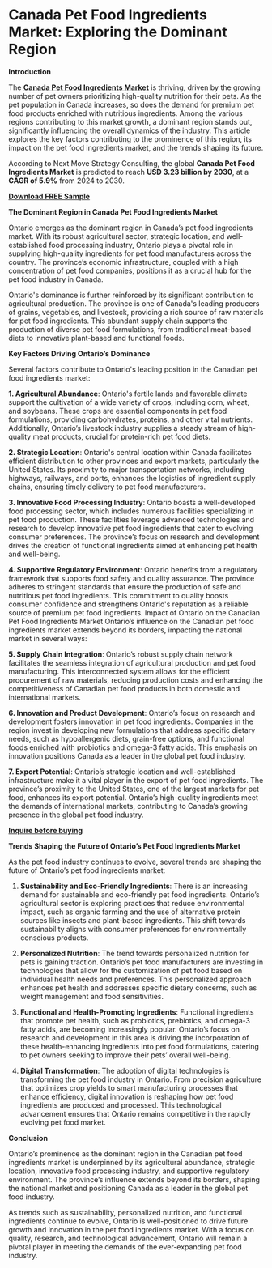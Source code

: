# Canada Pet Food Ingredients Market: Exploring the Dominant Region

**Introduction**

The [**Canada Pet Food Ingredients Market**](https://www.nextmsc.com/report/canada-pet-food-ingredients-market) is thriving, driven by the growing number of pet owners prioritizing high-quality nutrition for their pets. As the pet population in Canada increases, so does the demand for premium pet food products enriched with nutritious ingredients. Among the various regions contributing to this market growth, a dominant region stands out, significantly influencing the overall dynamics of the industry. This article explores the key factors contributing to the prominence of this region, its impact on the pet food ingredients market, and the trends shaping its future.

According to Next Move Strategy Consulting, the global **Canada Pet Food Ingredients Market** is predicted to reach **USD 3.23 billion by 2030**, at a **CAGR of 5.9%** from 2024 to 2030.

[**Download FREE Sample**](https://www.nextmsc.com/canada-pet-food-ingredients-market/request-sample)

**The Dominant Region in Canada Pet Food Ingredients Market**

Ontario emerges as the dominant region in Canada’s pet food ingredients market. With its robust agricultural sector, strategic location, and well-established food processing industry, Ontario plays a pivotal role in supplying high-quality ingredients for pet food manufacturers across the country. The province’s economic infrastructure, coupled with a high concentration of pet food companies, positions it as a crucial hub for the pet food industry in Canada.

Ontario's dominance is further reinforced by its significant contribution to agricultural production. The province is one of Canada's leading producers of grains, vegetables, and livestock, providing a rich source of raw materials for pet food ingredients. This abundant supply chain supports the production of diverse pet food formulations, from traditional meat-based diets to innovative plant-based and functional foods.

**Key Factors Driving Ontario’s Dominance**

Several factors contribute to Ontario's leading position in the Canadian pet food ingredients market:

**1.	Agricultural Abundance**: Ontario's fertile lands and favorable climate support the cultivation of a wide variety of crops, including corn, wheat, and soybeans. These crops are essential components in pet food formulations, providing carbohydrates, proteins, and other vital nutrients. Additionally, Ontario’s livestock industry supplies a steady stream of high-quality meat products, crucial for protein-rich pet food diets.

**2.	Strategic Location**: Ontario's central location within Canada facilitates efficient distribution to other provinces and export markets, particularly the United States. Its proximity to major transportation networks, including highways, railways, and ports, enhances the logistics of ingredient supply chains, ensuring timely delivery to pet food manufacturers.

**3.	Innovative Food Processing Industry**: Ontario boasts a well-developed food processing sector, which includes numerous facilities specializing in pet food production. These facilities leverage advanced technologies and research to develop innovative pet food ingredients that cater to evolving consumer preferences. The province’s focus on research and development drives the creation of functional ingredients aimed at enhancing pet health and well-being.

**4.	Supportive Regulatory Environment**: Ontario benefits from a regulatory framework that supports food safety and quality assurance. The province adheres to stringent standards that ensure the production of safe and nutritious pet food ingredients. This commitment to quality boosts consumer confidence and strengthens Ontario's reputation as a reliable source of premium pet food ingredients.
Impact of Ontario on the Canadian Pet Food Ingredients Market
Ontario’s influence on the Canadian pet food ingredients market extends beyond its borders, impacting the national market in several ways:

**5.	Supply Chain Integration**: Ontario’s robust supply chain network facilitates the seamless integration of agricultural production and pet food manufacturing. This interconnected system allows for the efficient procurement of raw materials, reducing production costs and enhancing the competitiveness of Canadian pet food products in both domestic and international markets.

**6.	Innovation and Product Development**: Ontario’s focus on research and development fosters innovation in pet food ingredients. Companies in the region invest in developing new formulations that address specific dietary needs, such as hypoallergenic diets, grain-free options, and functional foods enriched with probiotics and omega-3 fatty acids. This emphasis on innovation positions Canada as a leader in the global pet food industry.

**7.	Export Potential**: Ontario’s strategic location and well-established infrastructure make it a vital player in the export of pet food ingredients. The province’s proximity to the United States, one of the largest markets for pet food, enhances its export potential. Ontario’s high-quality ingredients meet the demands of international markets, contributing to Canada’s growing presence in the global pet food industry.

[**Inquire before buying**](https://www.nextmsc.com/canada-pet-food-ingredients-market/inquire-before-buying)

**Trends Shaping the Future of Ontario’s Pet Food Ingredients Market**

As the pet food industry continues to evolve, several trends are shaping the future of Ontario’s pet food ingredients market:

1.	**Sustainability and Eco-Friendly Ingredients**: There is an increasing demand for sustainable and eco-friendly pet food ingredients. Ontario’s agricultural sector is exploring practices that reduce environmental impact, such as organic farming and the use of alternative protein sources like insects and plant-based ingredients. This shift towards sustainability aligns with consumer preferences for environmentally conscious products.
	
3.	**Personalized Nutrition**: The trend towards personalized nutrition for pets is gaining traction. Ontario’s pet food manufacturers are investing in technologies that allow for the customization of pet food based on individual health needs and preferences. This personalized approach enhances pet health and addresses specific dietary concerns, such as weight management and food sensitivities.
	
5.	**Functional and Health-Promoting Ingredients**: Functional ingredients that promote pet health, such as probiotics, prebiotics, and omega-3 fatty acids, are becoming increasingly popular. Ontario’s focus on research and development in this area is driving the incorporation of these health-enhancing ingredients into pet food formulations, catering to pet owners seeking to improve their pets’ overall well-being.
	
7.	**Digital Transformation**: The adoption of digital technologies is transforming the pet food industry in Ontario. From precision agriculture that optimizes crop yields to smart manufacturing processes that enhance efficiency, digital innovation is reshaping how pet food ingredients are produced and processed. This technological advancement ensures that Ontario remains competitive in the rapidly evolving pet food market.
	
**Conclusion**

Ontario’s prominence as the dominant region in the Canadian pet food ingredients market is underpinned by its agricultural abundance, strategic location, innovative food processing industry, and supportive regulatory environment. The province’s influence extends beyond its borders, shaping the national market and positioning Canada as a leader in the global pet food industry. 

As trends such as sustainability, personalized nutrition, and functional ingredients continue to evolve, Ontario is well-positioned to drive future growth and innovation in the pet food ingredients market. With a focus on quality, research, and technological advancement, Ontario will remain a pivotal player in meeting the demands of the ever-expanding pet food industry.

